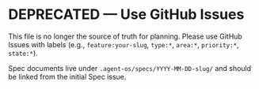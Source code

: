 # DEPRECATED — Use GitHub Issues

This file is no longer the source of truth for planning. Please use GitHub Issues with labels (e.g., `feature:your-slug`, `type:*`, `area:*`, `priority:*`, `state:*`).

Spec documents live under `.agent-os/specs/YYYY-MM-DD-slug/` and should be linked from the initial Spec issue.
